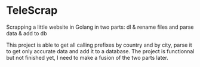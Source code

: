 # TeleScrap
Scrapping a little website in Golang in two parts: dl &amp; rename files and parse data &amp; add to db

This project is able to get all calling prefixes by country and by city, parse it to get only accurate data and add it to a database.
The project is functionnal but not finished yet, I need to make a fusion of the two parts later. 

